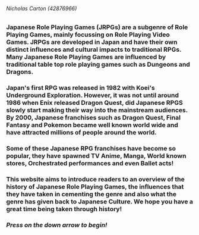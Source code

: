 ###### Nicholas Carton (42876966)

### Japanese Role Playing Games (JRPGs) are a subgenre of Role Playing Games, mainly focussing on Role Playing Video Games. JRPGs are developed in Japan and have their own distinct influences and cultural impacts to traditional RPGs. Many Japanese Role Playing Games are influenced by traditional table top role playing games such as Dungeons and Dragons.

### Japan's first RPG was released in 1982 with Koei's Underground Exploration. However, it was not until around 1986 when Enix released Dragon Quest, did Japanese RPGS slowly start making their way into the mainstream audiences. By 2000, Japanese franchises such as Dragon Quest, Final Fantasy and Pokemon became well known world wide and have attracted millions of people around the world.

### Some of these Japanese RPG franchises have become so popular, they have spawned TV Anime, Manga, World known stores, Orchestrated performances and even Ballet acts!

### This website aims to introduce readers to an overview of the history of Japanese Role Playing Games, the influences that they have taken in cementing the genre and also what the genre has given back to Japanese Culture. We hope you have a great time being taken through history!

### _Press on the down arrow to begin!_
